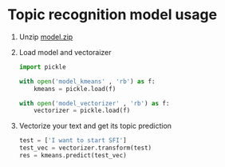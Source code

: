 # Topic recognition model usage

1. Unzip [model.zip](model.zip)
2. Load model and vectoraizer

    ```python
    import pickle
    
    with open('model_kmeans' , 'rb') as f:
        kmeans = pickle.load(f)
    
    with open('model_vectorizer' , 'rb') as f:
        vectorizer = pickle.load(f)
    ```

3. Vectorize your text and get its topic prediction
    ```python
    test = ['I want to start SFI']
    test_vec = vectorizer.transform(test)  
    res = kmeans.predict(test_vec)
    ```